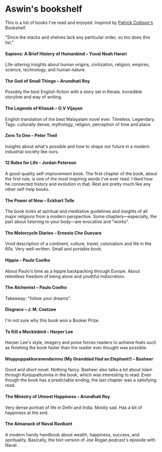 # Aswin's bookshelf

This is a list of books I've read and enjoyed. Inspired by [Patrick Collison's](https://patrickcollison.com/bookshelf) Bookshelf.

"Since the stacks and shelves lack any particular order, so too does this list."

#### Sapiens: A Brief History of Humankind – Yuval Noah Harari
Life-altering insights about human origins, civilization, religion,
empires, science, technology, and human nature.

#### The God of Small Things – Arundhati Roy
Possibly the best English fiction with a story set in Kerala. Incredible storyline
and way of writing.

#### The Legends of Khasak – O.V Vijayan
English translation of the best Malayalam novel ever. Timeless. Legendary.
Tags: culturally dense, mythology, religion, perception of time
and place.

#### Zero To One – Peter Theil
Insights about what's possible and how to shape our future
in a modern industrial society like ours.

#### 12 Rules for Life - Jordan Peterson
A good-quality self-improvement book. The first chapter of the book, about the first rule, is one of the most inspiring words I've ever read. I liked how he connected history and evolution in that. Rest
are pretty much like any other self-help books.

#### The Power of Now – Eckhart Tolle
The book looks at spiritual and meditative guidelines and insights of all
major religions from a modern perspective. Some chapters—especially, the
part about listening to your body—are evocative and "works".

#### The Motorcycle Diaries – Ernesto Che Guevara
Vivid description of a continent, culture, travel, colonialism and life
in the 60s.
Very well-written. Small and portable book.

#### Hippie – Paulo Coelho
About Paulo's time as a hippie backpacking through Europe.
About relentless freedom of being alone and youthful indiscretion.

#### The Alchemist – Paulo Coelho
Takeaway: "follow your dreams".

#### Disgrace – J. M. Coetzee
I'm not sure why this book won a Booker Prize.

#### To Kill a Mockinbird – Harper Lee
Harper Lee's style, imagery and poise forces readers to achieve feats such as finishing the book faster than the reader ever thought was possible.

#### Ntuppuppakkoranendarnnu (My Granddad Had an Elephant!) – Basheer
Good and short novel. Nothing fancy. Basheer also talks a lot about
Islam through Kunjupattumma in the book, which was interesting to read.
Even though the book has a predictable ending, the last chapter was a
satisfying read.

#### The Ministry of Utmost Happiness – Arundhati Roy
Very dense portrait of life in Delhi and India.
Mostly sad. Has a bit of happiness at the end.

#### The Almanack of Naval Ravikant
A modern handy handbook about wealth, happiness, success, and spirituality.
Basically, the text version of Joe Rogan podcast's episode with Naval.
